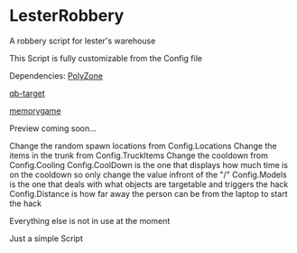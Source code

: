 # LesterRobbery
A robbery script for lester's warehouse

This Script is fully customizable from the Config file
 
Dependencies: [PolyZone](https://github.com/mkafrin/PolyZone)

[qb-target](https://github.com/qbcore-framework/qb-target)

[memorygame](https://github.com/pushkart2/memorygame)              
              
Preview coming soon...

Change the random spawn locations from Config.Locations
Change the items in the trunk from Config.TruckItems
Change the cooldown from Config.Cooling
Config.CoolDown is the one that displays how much time is on the cooldown so only change the value infront of the "/"
Config.Models is the one that deals with what objects are targetable and triggers the hack
Config.Distance is how far away the person can be from the laptop to start the hack

Everything else is not in use at the moment

Just a simple Script
